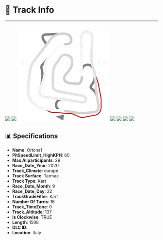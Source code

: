 # 🏁 Track Info

---
![](image_1.jpg)
![](image_2.jpg)
![](image_3.jpg)
![](image_4.jpg)
![](image_5.jpg)
![](image_6.jpg)
![](image_7.jpg)
---

## 📊 Specifications

- **Name**: Ortona1
- **PitSpeedLimit_HighKPH**: 60
- **Max AI participants**: 29
- **Race_Date_Year**: 2020
- **Track_Climate**: europe
- **Track Surface**: Tarmac
- **Track Type**: Kart
- **Race_Date_Month**: 9
- **Race_Date_Day**: 22
- **TrackGradeFilter**: Kart
- **Number Of Turns**: 16
- **Track_TimeZone**: 0
- **Track_Altitude**: 137
- **Is Clockwise**: TRUE
- **Length**: 1508
- **DLC ID**: 
- **Location**: Italy
